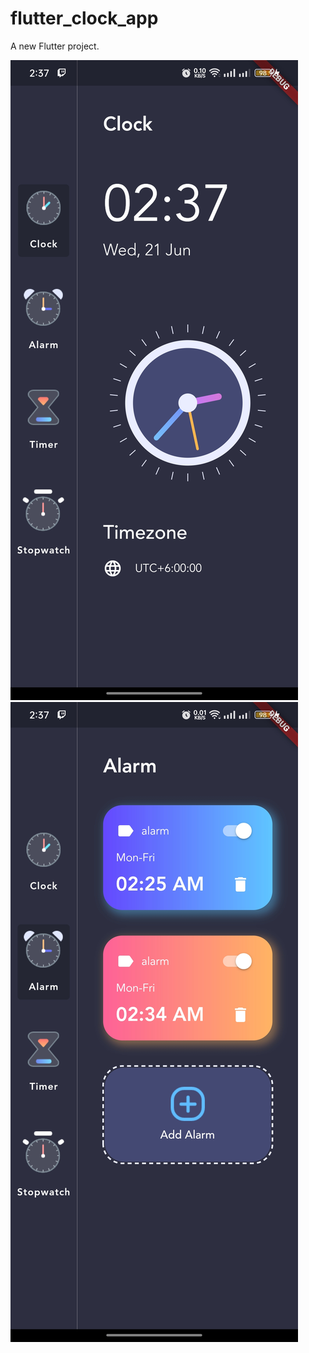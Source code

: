# flutter_clock_app

A new Flutter project.

![](https://github.com/Eleaus-Hossain-Evan/flutter_clock_app/blob/main/assets/Screenshot_1.jpg)
![](https://github.com/Eleaus-Hossain-Evan/flutter_clock_app/blob/main/assets/Screenshot_2.jpg)
